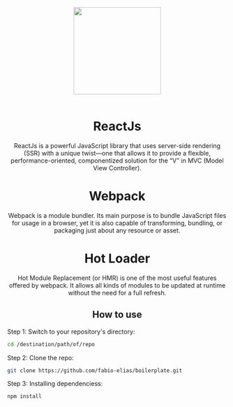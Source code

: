 <div align="center">
  <a href="https://github.com/webpack/webpack">
    <img width="200" height="200" src="https://webpack.js.org/assets/icon-square-big.svg">
  </a>
  <br>
  <br>

  <h1>ReactJs</h1>
  <p>
    ReactJs is a powerful JavaScript library that uses server-side rendering (SSR) with a unique twist—one that allows it to provide a flexible, performance-oriented, componentized solution for the “V” in MVC (Model View Controller).
  </p>

  <h1>Webpack</h1>
  <p>
    Webpack is a module bundler. Its main purpose is to bundle JavaScript files for usage in a browser, yet it is also capable of transforming, bundling, or packaging just about any resource or asset.
  </p>

  <h1>Hot Loader</h1>
  <p>
    Hot Module Replacement (or HMR) is one of the most useful features offered by webpack. It allows all kinds of modules to be updated at runtime without the need for a full refresh.
  </p>
</div>

<h2 align="center">How to use</h2>

Step 1: Switch to your repository's directory:
```bash
cd /destination/path/of/repo
```

Step 2: Clone the repo:
```bash
git clone https://github.com/fabio-elias/boilerplate.git
```

Step 3: Installing dependenciess:

```bash
npm install
```

